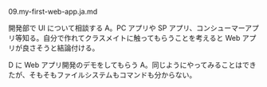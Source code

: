 09.my-first-web-app.ja.md

開発部で UI について相談する A。PC アプリや SP アプリ、コンシューマーアプリ等知る。自分で作れてクラスメイトに触ってもらうことを考えると Web アプリが良さそうと結論付ける。

D に Web アプリ開発のデモをしてもらう A。同じようにやってみることはできたが、そもそもファイルシステムもコマンドも分からない。
